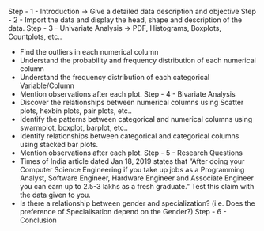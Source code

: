 Step - 1 - Introduction -> Give a detailed data description and objective
Step - 2 - Import the data and display the head, shape and description of the data.
Step - 3 - Univariate Analysis -> PDF, Histograms, Boxplots, Countplots, etc..
-	Find the outliers in each numerical column
-	Understand the probability and frequency distribution of each numerical column
-	Understand the frequency distribution of each categorical Variable/Column
-	Mention observations after each plot.
Step - 4 - Bivariate Analysis
-	Discover the relationships between numerical columns using Scatter plots, hexbin plots, pair plots, etc..
-	Identify the patterns between categorical and numerical columns using swarmplot, boxplot, barplot, etc..
-	Identify relationships between categorical and categorical columns using stacked bar plots.
-	Mention observations after each plot.
Step - 5 - Research Questions
-	Times of India article dated Jan 18, 2019 states that “After doing your Computer Science Engineering if you take up jobs as a Programming Analyst, Software Engineer, Hardware Engineer and Associate Engineer you can earn up to 2.5-3 lakhs as a fresh graduate.” Test this claim with the data given to you.
-	Is there a relationship between gender and specialization? (i.e. Does the preference of Specialisation depend on the Gender?)
Step - 6 - Conclusion
